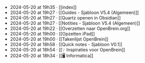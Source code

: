 - 2024-05-20 at 19h35 · [[index]]
- 2024-05-20 at 19h27 · [[Guides - Sjabloon V5.4 (Algemeen)]]
- 2024-05-20 at 19h27 · [[Quartz openen in Obsidian]]
- 2024-05-20 at 19h27 · [[Notities - Sjabloon V5.4 (Algemeen)]]
- 2024-05-20 at 19h22 · [[Overzetten naar OpenBrein.org]]
- 2024-05-20 at 19h00 · [[Opzetten iPad]]
- 2024-05-20 at 19h00 · [[Takenlijst OpenBrein]]
- 2024-05-20 at 18h58 · [[Quick notes - Sjabloon V0.1]]
- 2024-05-20 at 18h54 · [[💡 Inspiraties voor OpenBrein]]
- 2024-05-20 at 18h34 · [[🖥️ Informatica]]
